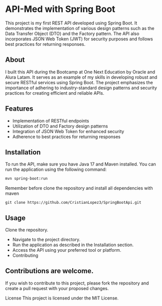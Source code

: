 # API-Med with Spring Boot

This project is my first REST API developed using Spring Boot. It demonstrates the implementation of various design patterns such as the Data Transfer Object (DTO) and the Factory pattern. The API also incorporates JSON Web Token (JWT) for security purposes and follows best practices for returning responses.

## About

I built this API during the Bootcamp at One Next Education by Oracle and Alura Latam. It serves as an example of my skills in developing robust and secure RESTful services using Spring Boot. The project emphasizes the importance of adhering to industry-standard design patterns and security practices for creating efficient and reliable APIs.

## Features

- Implementation of RESTful endpoints
- Utilization of DTO and Factory design patterns
- Integration of JSON Web Token for enhanced security
- Adherence to best practices for returning responses

## Installation

To run the API, make sure you have Java 17 and Maven installed. You can run the application using the following command:

```bash
mvn spring-boot:run
```

Remember before clone the repository and install all dependencies with maven
```
git clone https://github.com/CristianLopez3/SpringBootApi.git
```

## Usage
Clone the repository.
* Navigate to the project directory.
* Run the application as described in the Installation section.
* Access the API using your preferred tool or platform.
* Contributing
  
## Contributions are welcome.
If you wish to contribute to this project, please fork the repository and create a pull request with your proposed changes.

License
This project is licensed under the MIT License.
